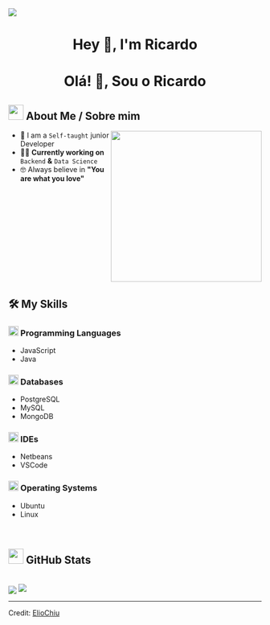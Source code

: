 <!-- Top Horizontal Divider -->
<img src="https://user-images.githubusercontent.com/73097560/115834477-dbab4500-a447-11eb-908a-139a6edaec5c.gif">

<!-- Header Section -->
<h1 align="center">Hey 👋, I'm Ricardo</h1>
<h1 align="center">Olá! 👋, Sou o Ricardo</h1>

<!-- About Me Section -->
## <img src="https://github.com/7oSkaaa/7oSkaaa/blob/main/Images/about_me.gif?raw=true" width="30px"> About Me / Sobre mim

<img align="right" src="https://media3.giphy.com/media/dbtDDSvWErdf2/giphy.webp" width="300px">

- :school: I am a `Self-taught` junior Developer
- :technologist: **Currently working on** `Backend` **&** `Data Science`
- :nerd_face: Always believe in **"You are what you love"**

<br clear="both"/>

## 🛠️ My Skills

### <img src="https://github.com/7oSkaaa/7oSkaaa/blob/main/Images/Programming_Languages.gif?raw=true" width="20px"> Programming Languages
- JavaScript
- Java

### <img src="https://github.com/7oSkaaa/7oSkaaa/blob/main/Images/CP_PS.gif?raw=true" width="20px"> Databases
- PostgreSQL
- MySQL
- MongoDB

### <img src="https://github.com/7oSkaaa/7oSkaaa/blob/main/Images/IDEs.gif?raw=true" width="20px"> IDEs
- Netbeans
- VSCode

### <img src="https://github.com/7oSkaaa/7oSkaaa/blob/main/Images/OS.gif?raw=true" width="20px"> Operating Systems
- Ubuntu
- Linux

<br>

## <img src="https://github.com/7oSkaaa/7oSkaaa/blob/main/Images/Statistics.gif?raw=true" width="30px"> GitHub Stats

<br>
<img align="center" src="https://github-readme-stats.anuraghazra1.vercel.app/api/top-langs/?username=ragevoid&theme=dark&hide_border=false&no-bg=true&no-frame=true&langs_count=7"/>

<!-- Bottom Horizontal Divider -->
<img src="https://user-images.githubusercontent.com/73097560/115834477-dbab4500-a447-11eb-908a-139a6edaec5c.gif">


-----------

Credit: [ElioChiu](https://github.com/ElioChiu)
